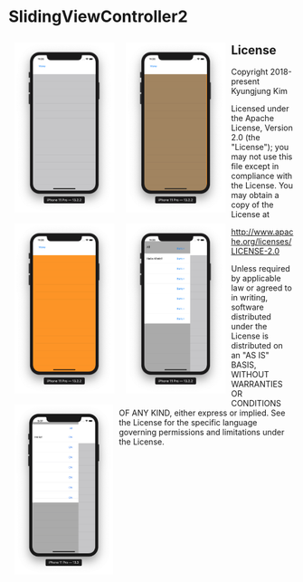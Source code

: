 # SlidingViewController2



<img src="Screen Shot 1.png" align="left" hspace="10" vspace="10" height="300">
<img src="Screen Shot 2.png" align="left" hspace="10" vspace="10" height="300">
<img src="Screen Shot 3.png" align="left" hspace="10" vspace="10" height="300">
<img src="Screen Shot 4.png" align="left" hspace="10" vspace="10" height="300">
<img src="Screen Shot 5.png" align="left" hspace="10" vspace="10" height="300">

        
License
-------

Copyright 2018-present Kyungjung Kim

Licensed under the Apache License, Version 2.0 (the "License");
you may not use this file except in compliance with the License.
You may obtain a copy of the License at

http://www.apache.org/licenses/LICENSE-2.0

Unless required by applicable law or agreed to in writing, software
distributed under the License is distributed on an "AS IS" BASIS,
WITHOUT WARRANTIES OR CONDITIONS OF ANY KIND, either express or implied.
See the License for the specific language governing permissions and
limitations under the License.
